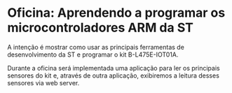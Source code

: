 #  Oficina: Aprendendo a programar os microcontroladores ARM da ST

A intenção é mostrar como usar as principais ferramentas de desenvolvimento da ST e programar o kit B-L475E-IOT01A.

Durante a oficina será implementada uma aplicação para ler os principais sensores do kit e, através de outra aplicação, exibiremos a leitura desses sensores via web server.
